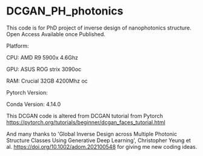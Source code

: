 # DCGAN_PH_photonics
This code is for PhD project of inverse design of nanophotonics structure. Open Access Available once Published.

Platform: 

CPU: AMD R9 5900x 4.6Ghz

GPU: ASUS ROG strix 3090oc 

RAM: Crucial 32GB 4200Mhz oc

Pytorch Version: 

Conda Version: 4.14.0

This DCGAN code is altered from DCGAN tutorial from Pytorch 
https://pytorch.org/tutorials/beginner/dcgan_faces_tutorial.html

And many thanks to 'Global Inverse Design across Multiple Photonic Structure Classes Using Generative Deep Learning', Christopher Yeung et al.
  https://doi.org/10.1002/adom.202100548 for giving me new coding ideas. 
